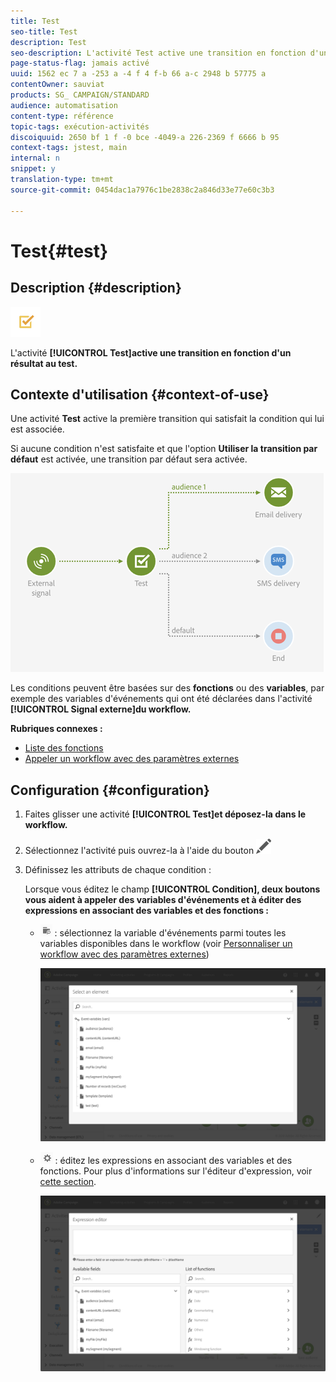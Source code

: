 ```yaml
---
title: Test
seo-title: Test
description: Test
seo-description: L'activité Test active une transition en fonction d'un résultat au test.
page-status-flag: jamais activé
uuid: 1562 ec 7 a -253 a -4 f 4 f-b 66 a-c 2948 b 57775 a
contentOwner: sauviat
products: SG_ CAMPAIGN/STANDARD
audience: automatisation
content-type: référence
topic-tags: exécution-activités
discoiquuid: 2650 bf 1 f -0 bce -4049-a 226-2369 f 6666 b 95
context-tags: jstest, main
internal: n
snippet: y
translation-type: tm+mt
source-git-commit: 0454dac1a7976c1be2838c2a846d33e77e60c3b3

---
```



# Test{#test}

## Description {#description}

![](assets/test.png)

L'activité **[!UICONTROL Test]active une transition en fonction d'un résultat au test.**

## Contexte d'utilisation {#context-of-use}

Une activité **Test** active la première transition qui satisfait la condition qui lui est associée.

Si aucune condition n'est satisfaite et que l'option **Utiliser la transition par défaut** est activée, une transition par défaut sera activée.

![](assets/wkf_test_activity_example.png)

Les conditions peuvent être basées sur des **fonctions** ou des **variables**, par exemple des variables d'événements qui ont été déclarées dans l'activité **[!UICONTROL Signal externe]du workflow.**

**Rubriques connexes :**

* [Liste des fonctions](../../automating/using/list-of-functions.md)
* [Appeler un workflow avec des paramètres externes](../../automating/using/calling-a-workflow-with-external-parameters.md)

## Configuration {#configuration}

1. Faites glisser une activité **[!UICONTROL Test]et déposez-la dans le workflow.**
1. Sélectionnez l'activité puis ouvrez-la à l'aide du bouton ![, disponible dans les actions rapides qui s'affichent.](assets/edit_darkgrey-24px.png)
1. Définissez les attributs de chaque condition :

   Lorsque vous éditez le champ **[!UICONTROL Condition], deux boutons vous aident à appeler des variables d'événements et à éditer des expressions en associant des variables et des fonctions :**

   * ![](assets/extsignal_picker.png) : sélectionnez la variable d'événements parmi toutes les variables disponibles dans le workflow (voir [Personnaliser un workflow avec des paramètres externes](../../automating/using/calling-a-workflow-with-external-parameters.md#customizing-a-workflow-with-external-parameters))

      ![](assets/wkf_test_activity_variables.png)

   * ![](assets/extsignal_expression_editor.png) : éditez les expressions en associant des variables et des fonctions. Pour plus d'informations sur l'éditeur d'expression, voir [cette section](../../automating/using/advanced-expression-editing.md).

      ![](assets/wkf_test_activity_variables_expression.png)

